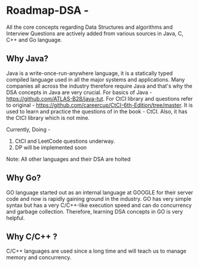 # Roadmap-DSA - 
All the core concepts regarding Data Structures and algorithms and Interview Questions are actively added from various sources in Java, C, C++ and Go language.
## Why Java?
Java is a write-once-run-anywhere language, it is a statically typed compiled language used in all the major systems and applications.
Many companies all across the industry therefore require Java and that's why the DSA concepts in Java are very crucial.
For basics of Java - https://github.com/ATLAS-B28/java-tut.
For CtCI library and questions refer to original - https://github.com/careercup/CtCI-6th-Edition/tree/master.
It is used to learn and practice the questions of in the book - CtCI.
Also, it has the CtCI library which is not mine.

Currently, Doing -
1. CtCI and LeetCode questions underway.
2. DP will be implemented soon

Note: All other languages and their DSA are holted
 

## Why Go?
GO language started out as an internal language at GOOGLE for their server code and now is rapidly gaining ground in the industry. GO has very simple syntax but 
has a very C/C++-like execution speed and can do concurrency and garbage collection. Therefore, learning DSA concepts in GO is very helpful.

## Why C/C++ ?
C/C++ languages are used since a long time and will teach us to manage memory and concurrency.
